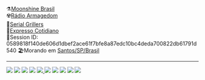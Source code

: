 ⚗️<a href="https://youtube.com/moonshinebrasil" target="_blank">Moonshine Brasil</a><br/>
☢️<a href="https://www.youtube.com/channel/UCl3oYmC6MhHBb8AZG_wAmZw" target="_blank">Rádio Armagedom</a><br/>
🔪<a href="http://serialgrillers013.blogspot.com/" target="_blank">Serial Grillers</a><br/>
📰<a href="https://www.tumblr.com/blog/ggutirres" target="_blank">Expresso Cotidiano</a><br/>
📱Session ID: 0589818f140de606d1dbef2ace61f7bfe8a87edc10bc4deda700822db61791d540
🏖️Morando em <a href="https://www.google.com/maps/@-23.9823382,-46.3044766,15z" target="_blank">Santos/SP/Brasil</a>
<hr>
<!-- Links para contatoe e redes sociais -->
<a href="http://gutirres.com"><img src="https://img.shields.io/badge/website-000000?style=plastic&logo=About.me&logoColor=white" target="_blank"></a>
<a href="https://t.me/gutirres"><img src="https://img.shields.io/badge/Telegram-2CA5E0?style=plastic&logo=telegram&logoColor=white" target="_blank"></a>
<a href="mailto:ggutirres@gmail.com"><img src="https://img.shields.io/badge/Gmail-D14836?style=plastic&logo=gmail&logoColor=white" target="_blank"></a>
<a href="https://www.facebook.com/guilhermegutirres"><img src="https://img.shields.io/badge/Facebook-1877F2?style=plastic&logo=facebook&logoColor=white" target="_blank"></a>
<a href="https://twitter.com/ggutirres"><img src="https://img.shields.io/badge/Twitter-1DA1F2?style=plastic&logo=twitter&logoColor=white" target="_blank">
<a href="https://instagram.com/guilhermonstro"><img src="https://img.shields.io/badge/Instagram-E4405F?style=plastic&logo=instagram&logoColor=white" target="_blank"></a>
<a href="https://www.linkedin.com/in/gutirres"><img src="https://img.shields.io/badge/LinkedIn-0077B5?style=plastic&logo=linkedin&logoColor=white" target="_blank"></a>
<a href="https://codepen.io/gutirres"><img src="https://img.shields.io/badge/Codepen-000000?style=plastic&logo=codepen&logoColor=white" target="_blank"></a>
<a href="https://www.freecodecamp.org/gutirres"><img src="https://img.shields.io/badge/freecodecamp-27273D?style=plastic&logo=freecodecamp&logoColor=white" target="_blank"></a>
<a href="https://www.deviantart.com/gutirres"><img src="https://img.shields.io/badge/DeviantArt-05CC47?style=plastic&logo=deviantart&logoColor=white" target="_blank"></a>

